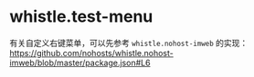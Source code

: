 # whistle.test-menu

有关自定义右键菜单，可以先参考 `whistle.nohost-imweb` 的实现：https://github.com/nohosts/whistle.nohost-imweb/blob/master/package.json#L6 
